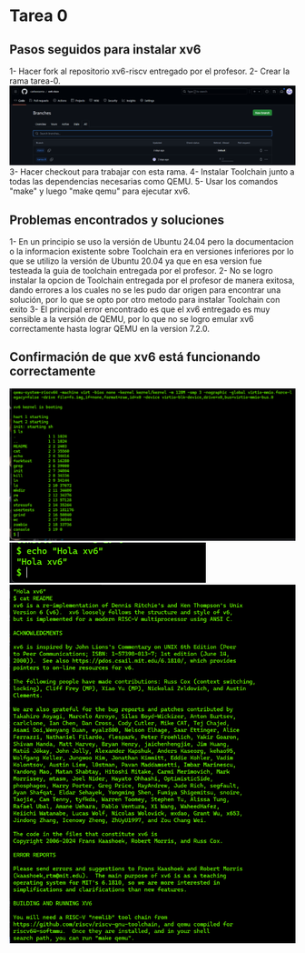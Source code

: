 # Tarea 0

## Pasos seguidos para instalar xv6 

1- Hacer fork al repositorio xv6-riscv entregado por el profesor.
2- Crear la rama tarea-0.
![alt text](image-1.png)
3- Hacer checkout para trabajar con esta rama.
4- Instalar Toolchain junto a todas las dependencias necesarias como QEMU.
5- Usar los comandos "make" y luego "make qemu" para ejecutar xv6.

## Problemas encontrados y soluciones

1- En un principio se uso la versión de Ubuntu 24.04 pero la documentacion o la informacion existente sobre Toolchain era en versiones inferiores por lo que se utilizo la versión de Ubuntu 20.04 ya que en esa version fue testeada la guia de toolchain entregada por el profesor.
2- No se logro instalar la opcion de Toolchain entregada por el profesor de manera exitosa, dando errores a los cuales no se les pudo dar origen para encontrar una solución, por lo que se opto por otro metodo para instalar Toolchain con exito
3- El principal error encontrado es que el xv6 entregado es muy sensible a la versión de QEMU, por lo que no se logro emular xv6 correctamente hasta lograr QEMU en la version 7.2.0.



##  Confirmación de que xv6 está funcionando correctamente
![alt text](image-2.png)
![alt text](image-3.png)
![alt text](image-4.png)

